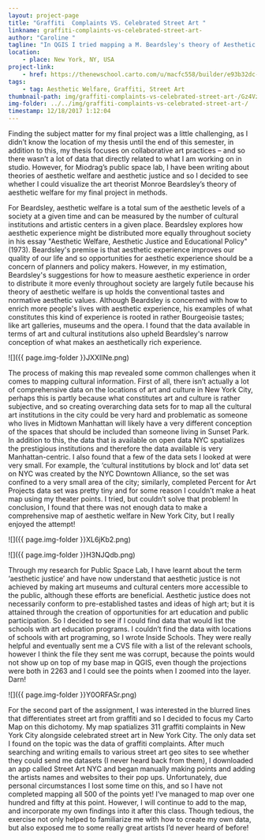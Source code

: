 ```yaml
---
layout: project-page
title: "Graffiti  Complaints VS. Celebrated Street Art "
linkname: graffiti-complaints-vs-celebrated-street-art-
author: "Caroline "
tagline: "In QGIS I tried mapping a M. Beardsley's theory of Aesthetic Welfare; in Carto I mapped graffiti complaints vs. celebrated street art. "
location:
    - place: New York, NY, USA
project-link:
    - href: https://thenewschool.carto.com/u/macfc558/builder/e93b32dc-992b-45e9-b9fd-aa047426b13e
tags:
    - tag: Aesthetic Welfare, Graffiti, Street Art 
thumbnail-path: img/graffiti-complaints-vs-celebrated-street-art-/Gz4Vzq8r.png
img-folder: ../../img/graffiti-complaints-vs-celebrated-street-art-/
timestamp: 12/18/2017 1:12:04
---
```

Finding the subject matter for my final project was a little challenging, as I didn’t know the location of my thesis until the end of this semester, in addition to this, my thesis focuses on collaborative art practices – and so there wasn’t a lot of data that directly related to what I am working on in studio. However, for Miodrag’s public space lab, I have been writing about theories of aesthetic welfare and aesthetic justice and so I decided to see whether I could visualize the art theorist Monroe Beardsley’s theory of aesthetic welfare for my final project in methods. 

For Beardsley, aesthetic welfare is a total sum of the aesthetic levels of a society at a given time and can be measured by the number of cultural institutions and artistic centers in a given place. Beardsley explores how aesthetic experience might be distributed more equally throughout society in his essay "Aesthetic Welfare, Aesthetic Justice and Educational Policy" (1973). Beardsley's premise is that aesthetic experience improves our quality of our life and so opportunities for aesthetic experience should be a concern of planners and policy makers. However, in my estimation, Beardsley's suggestions for how to measure aesthetic experience in order to distribute it more evenly throughout society are largely futile because his theory of aesthetic welfare is up holds the conventional tastes and normative aesthetic values. Although Beardsley is concerned with how to enrich more people's lives with aesthetic experience, his examples of what constitutes this kind of experience is rooted in rather Bourgeoisie tastes; like art galleries, museums and the opera. I found that the data available in terms of art and cultural institutions also upheld Beardsley's narrow conception of what makes an aesthetically rich experience.

![]({{ page.img-folder }}JXXIlNe.png)

The process of making this map revealed some common challenges when it comes to mapping cultural information. First of all, there isn’t actually a lot of comprehensive data on the locations of art and culture in New York City, perhaps this is partly because what constitutes art and culture is rather subjective, and so creating overarching data sets for to map all the cultural art institutions in the city could be very hard and problematic as someone who lives in Midtown Manhattan will likely have a very different conception of the spaces that should be included than someone living in Sunset Park. In addition to this, the data that is available on open data NYC spatializes the prestigious institutions and therefore the data available is very Manhattan-centric. I also found that a few of the data sets I looked at were very small. For example, the ‘cultural institutions by block and lot’ data set on NYC was created by the NYC Downtown Alliance, so the set was confined to a very small area of the city; similarly, completed Percent for Art Projects data set was pretty tiny and for some reason I couldn’t make a heat map using my theater points. I tried, but couldn’t solve that problem!  In conclusion, I found that there was not enough data to make a comprehensive map of aesthetic welfare in New York City, but I really enjoyed the attempt! 

![]({{ page.img-folder }}XL6jKb2.png)

![]({{ page.img-folder }}H3NJQdb.png)

Through my research for Public Space Lab, I have learnt about the term ‘aesthetic justice’ and have now understand that aesthetic justice is not achieved by making art museums and cultural centers more accessible to the public, although these efforts are beneficial. Aesthetic justice does not necessarily conform to pre-established tastes and ideas of high art; but it is attained through the creation of opportunities for art education and public participation. So I decided to see if I could find data that would list the schools with art education programs. I couldn’t find the data with locations of schools with art programing, so I wrote Inside Schools. They were really helpful and eventually sent me a CVS file with a list of the relevant schools, however I think the file they sent me was corrupt, because the points would not show up on top of my base map in QGIS, even though the projections were both in 2263 and I could see the points when I zoomed into the layer. Darn!  

![]({{ page.img-folder }}Y0ORFASr.png) 

For the second part of the assignment, I was interested in the blurred lines that differentiates street art from graffiti and so I decided to focus my Carto Map on this dichotomy. My map spatializes 311 graffiti complaints in New York City alongside celebrated street art in New York City. The only data set I found on the topic was the data of graffiti complaints. After much searching and writing emails to various street art geo sites to see whether they could send me datasets (I never heard back from them), I downloaded an app called Street Art NYC and began manually making points and adding the artists names and websites to their pop ups. Unfortunately, due personal circumstances I lost some time on this, and so I have not completed mapping all  500 of the points yet! I’ve managed to map over one hundred and fifty at this point. However, I will continue to add to the map, and incorporate my own findings into it after this class. Though tedious, the exercise not only helped to familiarize me with how to create my own data, but also exposed me to some really great artists I’d never heard of before! 
